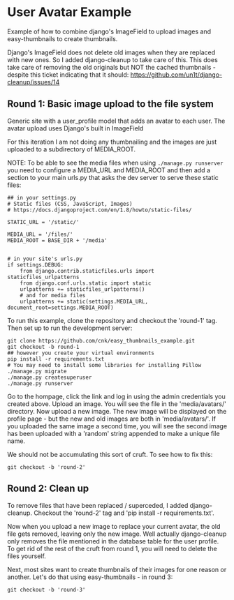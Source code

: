 # User Avatar Example

Example of how to combine django's ImageField to upload images and
easy-thumbnails to create thumbnails.

Django's ImageField does not delete old images when they are replaced
with new ones. So I added django-cleanup to take care of this. This
does take care of removing the old originals but NOT the cached
thumbnails - despite this ticket indicating that it should:
https://github.com/un1t/django-cleanup/issues/14

## Round 1: Basic image upload to the file system

Generic site with a user_profile model that adds an avatar to each
user. The avatar upload uses Django's built in ImageField

For this iteration I am not doing any thumbnailing and the images are
just uploaded to a subdirectory of MEDIA_ROOT.

NOTE: To be able to see the media files when using `./manage.py
runserver` you need to configure a MEDIA_URL and MEDIA_ROOT and then
add a section to your main urls.py that asks the dev server to serve
these static files:

    ## in your settings.py
    # Static files (CSS, JavaScript, Images)
    # https://docs.djangoproject.com/en/1.8/howto/static-files/

    STATIC_URL = '/static/'

    MEDIA_URL = '/files/'
    MEDIA_ROOT = BASE_DIR + '/media'


    # in your site's urls.py
    if settings.DEBUG:
        from django.contrib.staticfiles.urls import staticfiles_urlpatterns
        from django.conf.urls.static import static
        urlpatterns += staticfiles_urlpatterns()
        # and for media files
        urlpatterns += static(settings.MEDIA_URL, document_root=settings.MEDIA_ROOT)

To run this example, clone the repository and checkout the 'round-1'
tag. Then set up to run the development server:

    git clone https://github.com/cnk/easy_thumbnails_example.git
    git checkout -b round-1
    ## however you create your virtual environments
    pip install -r requirements.txt
    # You may need to install some libraries for installing Pillow
    ./manage.py migrate
    ./manage.py createsuperuser
    ./manage.py runserver

Go to the hompage, click the link and log in using the admin
credentials you created above. Upload an image. You will see the file
in the 'media/avatars/' directory. Now upload a new image. The new
image will be displayed on the profile page - but the new and old
images are both in 'media/avatars/'. If you uploaded the same image a
second time, you will see the second image has been uploaded with a
'random' string appended to make a unique file name.

We should not be accumulating this sort of cruft. To see how to fix this:

    git checkout -b 'round-2'



## Round 2: Clean up

To remove files that have been replaced / superceded, I added
django-cleanup. Checkout the 'round-2' tag and 'pip install -r
requirements.txt'. 

Now when you upload a new image to replace your current avatar, the
old file gets removed, leaving only the new image. Well actually
django-cleanup only removes the file mentioned in the database table
for the user profile. To get rid of the rest of the cruft from round
1, you will need to delete the files yourself. 

Next, most sites want to create thumbnails of their images for one
reason or another. Let's do that using easy-thumbnails - in round 3:

    git checkout -b 'round-3'

